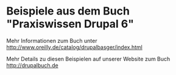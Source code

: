 Beispiele aus dem Buch "Praxiswissen Drupal 6"
==========

Mehr Informationen zum Buch unter
http://www.oreilly.de/catalog/drupalbasger/index.html

Mehr Details zu diesen Beispielen auf unserer Website zum Buch
http://drupalbuch.de
